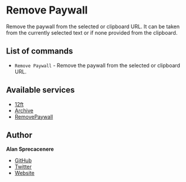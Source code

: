 # Remove Paywall

Remove the paywall from the selected or clipboard URL. It can be taken from the currently selected text or if none provided from the clipboard.

## List of commands

- `Remove Paywall` - Remove the paywall from the selected or clipboard URL.

## Available services

- [12ft](https://12ft.io)
- [Archive](https://archive.is)
- [RemovePaywall](https://www.removepaywall.com)

## Author

**Alan Sprecacenere**

- [GitHub](https://github.com/tegola)
- [Twitter](https://twitter.com/tegola)
- [Website](https://www.qreate.it)